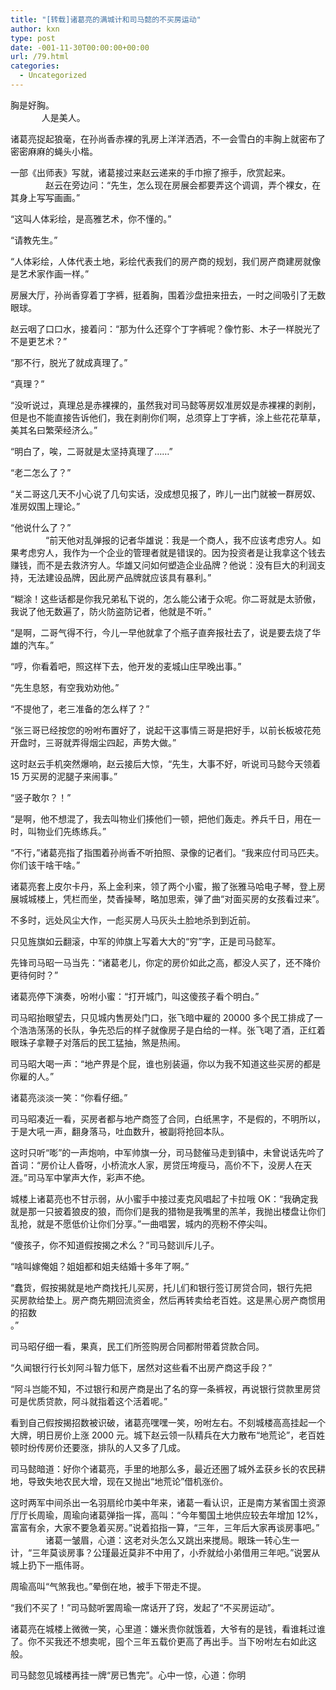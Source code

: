 ```yaml
---
title: "[转载]诸葛亮的满城计和司马懿的不买房运动"
author: kxn
type: post
date: -001-11-30T00:00:00+00:00
url: /79.html
categories:
  - Uncategorized
---
```


胸是好胸。  
  　　　人是美人。

诸葛亮捉起狼毫，在孙尚香赤裸的乳房上洋洋洒洒，不一会雪白的丰胸上就密布了密密麻麻的蝇头小楷。

一部《出师表》写就，诸葛接过来赵云递来的手巾擦了擦手，欣赏起来。  
　　　　赵云在旁边问：“先生，怎么现在房展会都要弄这个调调，弄个裸女，在其身上写写画画。”

“这叫人体彩绘，是高雅艺术，你不懂的。”

“请教先生。”

“人体彩绘，人体代表土地，彩绘代表我们的房产商的规划，我们房产商建房就像是艺术家作画一样。”

房展大厅，孙尚香穿着丁字裤，挺着胸，围着沙盘扭来扭去，一时之间吸引了无数眼球。

赵云咽了口口水，接着问：“那为什么还穿个丁字裤呢？像竹影、木子一样脱光了不是更艺术？”

“那不行，脱光了就成真理了。”

“真理？”

“没听说过，真理总是赤裸裸的，虽然我对司马懿等房奴准房奴是赤裸裸的剥削，但是也不能直接告诉他们，我在剥削你们啊，总须穿上丁字裤，涂上些花花草草，美其名曰繁荣经济么。”

“明白了，唉，二哥就是太坚持真理了……”

“老二怎么了？”

“关二哥这几天不小心说了几句实话，没成想见报了，昨儿一出门就被一群房奴、准房奴围上理论。”

“他说什么了？”  
　　　　“前天他对乱弹报的记者华雄说：我是一个商人，我不应该考虑穷人。如果考虑穷人，我作为一个企业的管理者就是错误的。因为投资者是让我拿这个钱去赚钱，而不是去救济穷人。华雄又问如何塑造企业品牌？他说：没有巨大的利润支持，无法建设品牌，因此房产品牌就应该具有暴利。”

“糊涂！这些话都是你我兄弟私下说的，怎么能公诸于众呢。你二哥就是太骄傲，我说了他无数遍了，防火防盗防记者，他就是不听。”

“是啊，二哥气得不行，今儿一早他就拿了个瓶子直奔报社去了，说是要去烧了华雄的汽车。”

“哼，你看着吧，照这样下去，他开发的麦城山庄早晚出事。”

“先生息怒，有空我劝劝他。”

“不提他了，老三准备的怎么样了？”

“张三哥已经按您的吩咐布置好了，说起干这事情三哥是把好手，以前长板坡花苑开盘时，三哥就弄得烟尘四起，声势大做。”

这时赵云手机突然爆响，赵云接后大惊，“先生，大事不好，听说司马懿今天领着 15 万买房的泥腿子来闹事。”

“竖子敢尔？！”

“是啊，他不想混了，我去叫物业们揍他们一顿，把他们轰走。养兵千日，用在一时，叫物业们先练练兵。”

“不行，”诸葛亮指了指围着孙尚香不听拍照、录像的记者们。“我来应付司马匹夫。你们该干啥干啥。”

诸葛亮套上皮尔卡丹，系上金利来，领了两个小蜜，搬了张雅马哈电子琴，登上房展城城楼上，凭栏而坐，焚香操琴，略加思索，弹了曲“对面买房的女孩看过来”。

不多时，远处风尘大作，一彪买房人马灰头土脸地杀到到近前。

只见旌旗如云翻滚，中军的帅旗上写着大大的“穷”字，正是司马懿军。

先锋司马昭一马当先：“诸葛老儿，你定的房价如此之高，都没人买了，还不降价更待何时？”

诸葛亮停下演奏，吩咐小蜜：“打开城门，叫这傻孩子看个明白。”

司马昭抬眼望去，只见城内售房处门口，张飞暗中雇的 20000 多个民工排成了一个浩浩荡荡的长队，争先恐后的样子就像房子是白给的一样。张飞喝了酒，正红着眼珠子拿鞭子对落后的民工猛抽，煞是热闹。

司马昭大喝一声：“地产界是个屁，谁也别装逼，你以为我不知道这些买房的都是你雇的人。”

诸葛亮淡淡一笑：“你看仔细。”

司马昭凑近一看，买房者都与地产商签了合同，白纸黑字，不是假的，不明所以，于是大吼一声，翻身落马，吐血数升，被副将抢回本队。

这时只听“嘭”的一声炮响，中军帅旗一分，司马懿催马走到镇中，未曾说话先吟了首词：“房价让人昏呀，小桥流水人家，房贷压垮瘦马，高价不下，没房人在天涯。”司马军中掌声大作，彩声不绝。

城楼上诸葛亮也不甘示弱，从小蜜手中接过麦克风唱起了卡拉哦 OK：“我确定我就是那一只披着狼皮的狼，而你们是我的猎物是我嘴里的羔羊，我抛出楼盘让你们乱抢，就是不愿低价让你们分享。”一曲唱罢，城内的亮粉不停尖叫。

“傻孩子，你不知道假按揭之术么？”司马懿训斥儿子。

“啥叫嫁俺姐？姐姐都和姐夫结婚十多年了啊。”

“蠢货，假按揭就是地产商找托儿买房，托儿们和银行签订房贷合同，银行先把  
买房款给垫上。房产商先期回流资金，然后再转卖给老百姓。这是黑心房产商惯用的招数  
。”

司马昭仔细一看，果真，民工们所签购房合同都附带着贷款合同。

“久闻银行行长刘阿斗智力低下，居然对这些看不出房产商这手段？”

“阿斗岂能不知，不过银行和房产商是出了名的穿一条裤衩，再说银行贷款里房贷可是优质贷款，阿斗就指着这个活着呢。”

看到自己假按揭招数被识破，诸葛亮嘿嘿一笑，吩咐左右。不刻城楼高高挂起一个大牌，明日房价上涨 2000 元。城下赵云领一队精兵在大力散布“地荒论”，老百姓顿时纷传房价还要涨，排队的人又多了几成。

司马懿暗道：好你个诸葛亮，手里的地那么多，最近还圈了城外孟获乡长的农民耕地，导致失地农民大增，现在又抛出“地荒论”借机涨价。

这时两军中间杀出一名羽扇纶巾美中年来，诸葛一看认识，正是南方某省国土资源厅厅长周瑜，周瑜向诸葛弹指一挥，高叫：“今年蜀国土地供应较去年增加 12%，富富有余，大家不要急着买房。”说着掐指一算，“三年，三年后大家再谈房事吧。”  
　　　　诸葛一皱眉，心道：这老对头怎么又跳出来搅局。眼珠一转心生一计，“三年莫谈房事？公瑾最近莫非不中用了，小乔就给小弟借用三年吧。”说罢从城上扔下一瓶伟哥。

周瑜高叫“气煞我也。”晕倒在地，被手下带走不提。

“我们不买了！”司马懿听罢周瑜一席话开了窍，发起了“不买房运动”。

诸葛亮在城楼上微微一笑，心里道：嫌米贵你就饿着，大爷有的是钱，看谁耗过谁了。你不买我还不想卖呢，囤个三年五载价更高了再出手。当下吩咐左右如此这般。

司马懿忽见城楼再挂一牌“房已售完”。心中一惊，心道：你明
